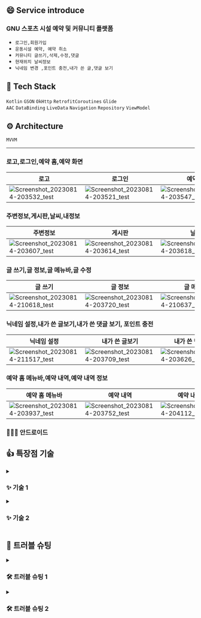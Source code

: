 ## 😄 Service introduce
### GNU 스포츠 시설 예약 및 커뮤니티 플랫폼 
- `로그인,회원가입`
- `운동시설 예약, 예약 취소`
- `커뮤니티 글쓰기,삭제,수정,댓글`
- `현재위치 날씨정보`
- `닉네임 변경 ,포인트 충전,내가 쓴 글,댓글 보기`


## 📱 Tech Stack
` Kotlin ` `GSON` `OkHttp` `RetrofitCoroutines` `Glide`   
`AAC` `DataBinding` `LiveData` `Navigation` `Repository` `ViewModel`

## ⚙️  Architecture
`MVVM`


------------------------------------------


### 로고,로그인,예약 홈,예약 화면
| 로고 | 로그인 | 예약 홈 | 예약 화면 |
| ------------ | ------------- |------------- |------------- |
| ![Screenshot_20230814-203532_test](https://github.com/GNU-SPORTS/SPORTS-CLIENT-APP/assets/97229292/2abb3f12-56d4-4c2b-a200-11c2c6bdd4a8)| ![Screenshot_20230814-203521_test](https://github.com/GNU-SPORTS/SPORTS-CLIENT-APP/assets/97229292/9de93186-d728-45dc-8a43-16ba32b0f396) |![Screenshot_20230814-203547_test](https://github.com/GNU-SPORTS/SPORTS-CLIENT-APP/assets/97229292/8020bb67-6c7d-4b95-b7bb-574dfaceee22)| ![Screenshot_20230814-203604_test](https://github.com/GNU-SPORTS/SPORTS-CLIENT-APP/assets/97229292/33b4a90d-902a-4f62-9f44-ead9e8f13f78) |

### 주변정보,게시판,날씨,내정보
| 주변정보 | 게시판 | 날씨 | 내정보 |
| ------------ | ------------- |------------- |------------- |
| ![Screenshot_20230814-203607_test](https://github.com/GNU-SPORTS/SPORTS-CLIENT-APP/assets/97229292/247867cb-4f0b-416a-ba39-18b7bd9a7908)| ![Screenshot_20230814-203614_test](https://github.com/GNU-SPORTS/SPORTS-CLIENT-APP/assets/97229292/0a91e2ff-12fe-4c18-bcb4-6a86edc1b7a8)|![Screenshot_20230814-203618_test](https://github.com/GNU-SPORTS/SPORTS-CLIENT-APP/assets/97229292/893fcd2c-7fc6-4488-9bc4-21f19ba52858)| ![Screenshot_20230814-203621_test](https://github.com/GNU-SPORTS/SPORTS-CLIENT-APP/assets/97229292/f8701548-ac26-4518-8479-7989995e8a0a)|

### 글 쓰기,글 정보,글 메뉴바,글 수정
| 글 쓰기 | 글 정보 | 글 메뉴바 | 글 수정 |
| ------------ | ------------- |------------- |------------- |
| ![Screenshot_20230814-210618_test](https://github.com/GNU-SPORTS/SPORTS-CLIENT-APP/assets/97229292/529f9114-f028-4deb-b3e1-d2e98447cf65)| ![Screenshot_20230814-203720_test](https://github.com/GNU-SPORTS/SPORTS-CLIENT-APP/assets/97229292/816172b1-dc83-4a11-9add-b4ca8e1eecb4)|![Screenshot_20230814-210637_test](https://github.com/GNU-SPORTS/SPORTS-CLIENT-APP/assets/97229292/2f8f0857-cbfc-49c9-8af8-330e38c1a797)| ![Screenshot_20230814-210627_test](https://github.com/GNU-SPORTS/SPORTS-CLIENT-APP/assets/97229292/1ecb59f4-3fa8-42a5-aeec-54b133069672) |

### 닉네임 설정,내가 쓴 글보기,내가 쓴 댓글 보기, 포인트 충전
| 닉네임 설정 | 내가 쓴 글보기 | 내가 쓴 댓글 보기 | 포인트 충전 |
| ------------ | ------------- |------------- |------------- |
| ![Screenshot_20230814-211517_test](https://github.com/GNU-SPORTS/SPORTS-CLIENT-APP/assets/97229292/30c0b62b-71ae-485c-a84a-2a6c41988011)| ![Screenshot_20230814-203709_test](https://github.com/GNU-SPORTS/SPORTS-CLIENT-APP/assets/97229292/e1f836af-7b55-4922-a1cb-50736d1e7def)|![Screenshot_20230814-203626_test](https://github.com/GNU-SPORTS/SPORTS-CLIENT-APP/assets/97229292/78056a66-8365-4a64-904b-1e3a04041f12)| ![Screenshot_20230814-203624_test](https://github.com/GNU-SPORTS/SPORTS-CLIENT-APP/assets/97229292/7fc2ded0-e39d-4649-9fac-3c45bb0bcdb4) |

### 예약 홈 메뉴바,예약 내역,예약 내역 정보
| 예약 홈 메뉴바 | 예약 내역 | 예약 내역 정보 | 
| ------------ | ------------- |------------- |
| ![Screenshot_20230814-203937_test](https://github.com/GNU-SPORTS/SPORTS-CLIENT-APP/assets/97229292/d841e47d-5eaf-4b90-bb64-e5c92975fc66)| ![Screenshot_20230814-203752_test](https://github.com/GNU-SPORTS/SPORTS-CLIENT-APP/assets/97229292/0ea45a27-b3a4-4726-be21-db0ab0d8f5fd)|![Screenshot_20230814-204112_test](https://github.com/GNU-SPORTS/SPORTS-CLIENT-APP/assets/97229292/6ce83cf6-3425-4bd2-9127-d285ffe29067)|


### 🧑🏻‍💻 안드로이드


## 👍 특장점 기술
<details>
<summary>
<h3>✨ 기술 1</h3>
</summary>
<div markdown="1">

- 기술 1
    - 

</div>
</details>

<details>
<summary>
<h3>✨ 기술 2</h3>
</summary>
<div markdown="2">

- 기술 2
    - 
</div>
</details>

## 🚀 트러블 슈팅
<details>
<summary>
    
<h3>🛠 트러블 슈팅 1</h3>
</summary>
<div markdown="3">
  
### Problem & Reason
- 기존의 sharedprefernce 만 사용하는 방식을 사용
- 기존 방식은 토큰을 SharedPreferences에 저장하고 필요할 때마다 수동으로 토큰을 가져와 요청 헤더에 추가
- 이로 인해 각각의 요청에서 토큰을 일일이 관리하고 추가해야 번거로움 있고코드 낭비가 심하다고 느낌

### To Solve
- Interceptor를 함께 사용하는 방식
- Interceptor를 사용하면 네트워크 라이브러리에서 토큰 관련 작업을 자동으로 처리
- 각각의 네트워크 요청에서 토큰 추가 작업을 수동으로 하지 않아도 되며, 중복 코드를 줄이고 효율적으로 토큰 관리

```
private val okHttpClient = OkHttpClient.Builder()
        .connectTimeout(5, TimeUnit.MINUTES)
        .readTimeout(5, TimeUnit.MINUTES)
        .writeTimeout(5, TimeUnit.MINUTES)
        .addInterceptor(interceptor)
        .addInterceptor(TokenInterceptor()) // Bearer 토큰 추출 및 요청 헤더에 추가
        .addInterceptor(BearerTokenInterceptor())
        .build()

    val retrofit: Retrofit by lazy {
        sharedManager = SharedManager.getInstance() // SharedManager 초기화
        Retrofit.Builder()
            .client(okHttpClient)
            .baseUrl(BASE_URL)
            .addConverterFactory(ScalarsConverterFactory.create())
            .addConverterFactory(GsonConverterFactory.create())
            .build()
    }

    fun getInstance(): Retrofit {
        return retrofit
    }

    private class BearerTokenInterceptor : Interceptor {
        @Throws(IOException::class)
        override fun intercept(chain: Interceptor.Chain): Response {
            val originalRequest = chain.request()

            // Bearer 토큰 값 가져오기
            val bearerToken = sharedManager.getBearerToken()

            // Bearer 토큰이 존재하는 경우 요청 헤더에 추가
            if (!bearerToken.isNullOrEmpty()) {
                val modifiedRequest = originalRequest.newBuilder()
                    .header("Authorization", "Bearer $bearerToken")
                    .build()
                return chain.proceed(modifiedRequest)
            }
            Log.d("BearerToken", bearerToken)
            return chain.proceed(originalRequest)
        }
    }
}

```
</div>
</details>

<details>
<summary>
<h3>🛠 트러블 슈팅 2</h3>
</summary>
<div markdown="4">
  
### Problem & Reason
- 커뮤니티 글 API를 호출할때 한번에 20개로 제한이 되어있어 페이지를 따로 만들어야하는 낭비가 생김
- 또한 글 검색을 할때 현재 페이지 글만 검색되는 오류 발견


### To Solve**
- 특정 글을 가져오는 API를 이용하여 모든 글을 가져올 수 있도록 함
- 스크롤을 내릴 때마다 글 하나씩 호출하여 계속해서 글을 가져옴
- 모든 글 정보를 가져와서 page 처리하지 않고 특정 글 가져오는 api를 이용하여 메모리 낭비를 줄임

PostViewmodel.kt
  ```
   private var page = 0;

    suspend fun loadMore() {
        if (isLoading.value) return
        if (isLast) return

        isLoading.value = true

        val response = suspendCoroutine<PostsResponse> {
            apiService.searchPosts("title", query.value, _sortType.value.value, 20, page)
                .enqueue(object : Callback<PostsResponse> {
                    override fun onResponse(
                        call: Call<PostsResponse>,
                        response: Response<PostsResponse>
                    ) {
                        it.resumeWith(Result.success(response.body() ?: PostsResponse().apply {
                            last = true
                        }))
                    }

                    override fun onFailure(call: Call<PostsResponse>, t: Throwable) {
                        t.printStackTrace()

                        it.resumeWith(Result.success(PostsResponse().apply {
                            last = true
                        }))
                    }
                })
        }

        isLoading.value = false

        val result = if (page == 0) {
            response.content
        } else {
            posts.value + response.content
        }

        page += 1
        isLast = response.last
        posts.emit(result)
    }
}

enum class PostSortType(val value: String) {
    LATEST("latest"),
    OLDEST("oldest")
}

  ```
Postfragment.kt
```
private val launchEditor =
        registerForActivityResult(ActivityResultContracts.StartActivityForResult()) { result ->
            if (result.resultCode == Activity.RESULT_OK) {
                lifecycleScope.launch {
                    viewModel.refresh()
                }
            }
        }

    private val launchViewer =
        registerForActivityResult(ActivityResultContracts.StartActivityForResult()) { result ->
            if (result.resultCode == Activity.RESULT_OK) {
                val old: Post? = result.data?.getParcelableExtra("old")
                val new: Post? = result.data?.getParcelableExtra("new")

                if (old == null) return@registerForActivityResult

                val posts = ArrayList(viewModel.posts.value)
                val index = posts.indexOfFirst { it.id == old.id }
                if (index >= 0) {
                    if (new != null) {
                        posts[index] = new;
                    } else {
                        posts.removeAt(index)
                    }

                    viewModel.posts.tryEmit(posts)
                }
            }
        }
```
</div>
</details>

